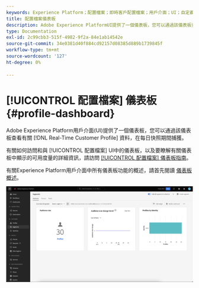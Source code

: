 ```yaml
---
keywords: Experience Platform；配置檔案；即時客戶配置檔案；用戶介面；UI；自定義；配置檔案面板；儀表板
title: 配置檔案儀表板
description: Adobe Experience PlatformUI提供了一個儀表板，您可以通過該儀表板查看有關Real-Time Customer Profile資料的重要資訊。
type: Documentation
exl-id: 2c99cbb3-515f-4982-9f2a-84e1ab14542e
source-git-commit: 34e0381d40f884cd92157d08385d889b1739845f
workflow-type: tm+mt
source-wordcount: '127'
ht-degree: 0%

---
```


# [!UICONTROL 配置檔案] 儀表板 {#profile-dashboard}

Adobe Experience Platform用戶介面(UI)提供了一個儀表板，您可以通過該儀表板查看有關 [!DNL Real-Time Customer Profile] 資料，在每日快照期間捕獲。

有關如何訪問和與 [!UICONTROL 配置檔案] UI中的儀表板，以及要瞭解有關儀表板中顯示的可用度量的詳細資訊，請訪問 [[!UICONTROL 配置檔案] 儀表板指南](../../dashboards/guides/profiles.md)。

有關Experience Platform用戶介面中所有儀表板功能的概述，請首先閱讀 [儀表板概述](../../dashboards/home.md)。

![此時將顯示「配置檔案」操控板。](../images/profile-dashboard/dashboard-overview.png)
